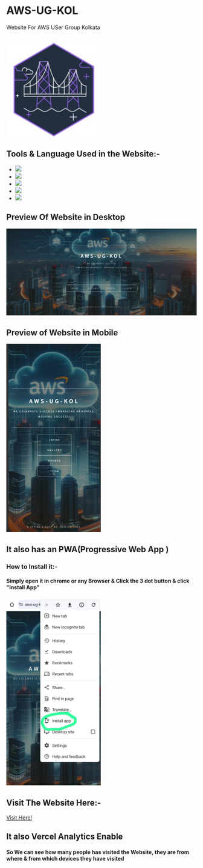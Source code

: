 




# AWS-UG-KOL

Website For AWS USer Group Kolkata

<br>


<img align="centre" width="250" src="./images/awsugkol_logo.png">


## Tools & Language Used in the Website:-
<ul>
<li><img width ="75" src="https://cdn.jsdelivr.net/gh/devicons/devicon/icons/vscode/vscode-original-wordmark.svg" /></li>
<li><img width ="75" src="https://cdn.jsdelivr.net/gh/devicons/devicon/icons/html5/html5-original-wordmark.svg" /></li>  
<li><img width ="75" src="https://cdn.jsdelivr.net/gh/devicons/devicon/icons/css3/css3-original-wordmark.svg" /></li>
<li><img width="75" src="https://cdn.jsdelivr.net/gh/devicons/devicon/icons/sass/sass-original.svg" /></li>
<li><img width ="75" src="https://cdn.jsdelivr.net/gh/devicons/devicon/icons/javascript/javascript-original.svg" /></li>
</ul>

## Preview Of Website in Desktop
<img width="650" src="./images/ireadmg/desktop.png">

## Preview of Website in Mobile
<img width="250" src="./images/ireadmg/mobile.png">


## It also has an PWA(Progressive Web App ) 
### How to Install it:-
#### Simply open it in chrome or any Browser & Click the 3 dot button & click "Install App"
<img width="250" src="./images/ireadmg/pwa.jpg">


## Visit The Website Here:-
[Visit Here!](https://aws-ug-kol.vercel.app/)


## It also Vercel Analytics Enable 
#### So We can see how many people has visited the Website, they are from where & from which devices they have visited 